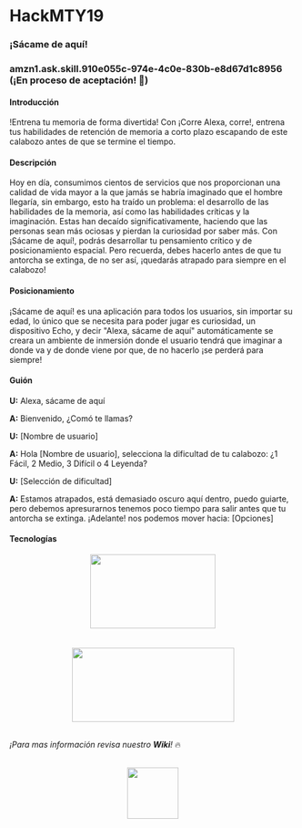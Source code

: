 # HackMTY19
### ¡Sácame de aquí!
### amzn1.ask.skill.910e055c-974e-4c0e-830b-e8d67d1c8956 (¡En proceso de aceptación! 🎉)

#### Introducción
!Entrena tu memoria de forma divertida! Con ¡Corre Alexa, corre!, entrena tus habilidades de retención de memoria a corto plazo escapando de este calabozo antes de que se termine el tiempo.

#### Descripción
Hoy en día, consumimos cientos de servicios que nos proporcionan una calidad de vida mayor a la que jamás se habría imaginado que el hombre llegaría, sin embargo, esto ha traído un problema: el desarrollo de las habilidades de la memoria, así como las habilidades críticas y la imaginación. Estas han decaído significativamente, haciendo que las personas sean más ociosas y pierdan la curiosidad por saber más. Con ¡Sácame de aquí!, podrás desarrollar tu pensamiento crítico y de posicionamiento espacial. Pero recuerda, debes hacerlo antes de que tu antorcha se extinga, de no ser así, ¡quedarás atrapado para siempre en el calabozo!

#### Posicionamiento
¡Sácame de aquí! es una aplicación para todos los usuarios, sin importar su edad, lo único que se necesita para poder jugar es curiosidad, un dispositivo Echo, y decir "Alexa, sácame de aquí" automáticamente se creara un ambiente de inmersión donde el usuario tendrá que imaginar a donde va y de donde viene por que, de no hacerlo ¡se perderá para siempre!

#### Guión
**U:** Alexa, sácame de aquí

**A:** Bienvenido, ¿Comó te llamas?

**U:** [Nombre de usuario]

**A:** Hola [Nombre de usuario], selecciona la dificultad de tu calabozo: ¿1 Fácil, 2 Medio, 3 Difícil o 4 Leyenda?

**U:** [Selección de dificultad]

**A:** Estamos atrapados, está demasiado oscuro aquí dentro, puedo guiarte, pero debemos apresurarnos tenemos poco tiempo para salir antes que tu antorcha se extinga. ¡Adelante! nos podemos mover hacia: [Opciones]

#### Tecnologías
<div align="center">
<img src="https://upload.wikimedia.org/wikipedia/commons/thumb/d/d9/Node.js_logo.svg/590px-Node.js_logo.svg.png"width="220" height="130">
</div>

<br>
<br>

<div align="center">
<img src="https://www.freepngimg.com/thumb/technology/58389-alexa-show-echo-amazon-command-amazon.com-device.png" width="285" height="130">
</div>

<br>

*¡Para mas información revisa nuestro **Wiki**!* 🔥

<br>

<div align="center">
<img src="https://i.imgur.com/SbAoUzo.png"
width=90 height=90/>
</div>

